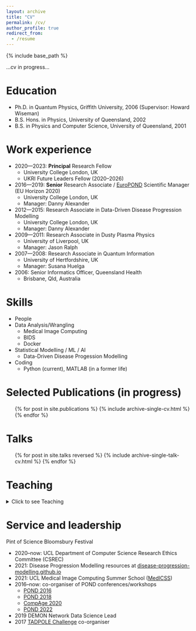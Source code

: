 ```yaml
---
layout: archive
title: "CV"
permalink: /cv/
author_profile: true
redirect_from:
  - /resume
---
```


{% include base_path %}

...cv in progress...

Education
======
* Ph.D. in Quantum Physics, Griffith University, 2006 (Supervisor: Howard Wiseman)
* B.S. Hons. in Physics, University of Queensland, 2002
* B.S. in Physics and Computer Science, University of Queensland, 2001

Work experience
======
* 2020—2023: **Principal** Research Fellow
  * University College London, UK
  * UKRI Future Leaders Fellow (2020–2026)
* 2016—2019: **Senior** Research Associate / [EuroPOND](http://europond.eu) Scientific Manager (EU Horizon 2020)
  * University College London, UK
  * Manager: Danny Alexander
* 2012—2015: Research Associate in Data-Driven Disease Progression Modelling
  * University College London, UK
  * Manager: Danny Alexander
* 2009—2011: Research Associate in Dusty Plasma Physics
  * University of Liverpool, UK
  * Manager: Jason Ralph
* 2007—2008: Research Associate in Quantum Information
  * University of Hertfordshire, UK
  * Manager: Susana Huelga
* 2006: Senior Informatics Officer, Queensland Health
  * Brisbane, Qld, Australia

Skills
======
* People
* Data Analysis/Wrangling
  * Medical Image Computing
  * BIDS
  * Docker
* Statistical Modelling / ML / AI
  * Data-Driven Disease Progession Modelling
* Coding
  * Python (current), MATLAB (in a former life)

Selected Publications (in progress)
======
  <ul>{% for post in site.publications %}
    {% include archive-single-cv.html %}
  {% endfor %}</ul>

Talks
======
  <ul>{% for post in site.talks reversed %}
    {% include archive-single-talk-cv.html %}
  {% endfor %}</ul>

Teaching
======
<details>
<summary>Click to see Teaching</summary>
  <ul>{% for post in site.teaching %}
    {% include archive-single-cv.html %}
  {% endfor %}</ul>

</details>

Service and leadership
======
Pint of Science
Bloomsbury Festival

* 2020–now: UCL Department of Computer Science Research Ethics Committee (CSREC)
* 2021: Disease Progression Modelling resources at [disease-progression-modelling.github.io](https://disease-progression-modelling.github.io)
* 2021: UCL Medical Image Computing Summer School ([MedICSS](https://medicss.cs.ucl.ac.uk/programme-2021/))
* 2016–now: co-organiser of POND conferences/workshops
  * [POND 2016](http://europond.eu/pond2016)
  * [POND 2018](http://europond.eu/pond2018)
  * [CompAge 2020](https://neuroinformatics.icm-institute.org/conferences/compage-2020/)
  * [POND 2022](https://pond2022.com)
* 2019 DEMON Network Data Science Lead
* 2017 [TADPOLE Challenge](https://tadpole.grand-challenge.org) co-organiser
